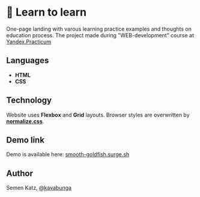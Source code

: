 # :book: Learn to learn

One-page landing with varous learning practice examples and thoughts on education process. The project made during "WEB-development" course at [Yandex.Practicum](https://practicum.yandex.ru/ "Yandex Practicum")

## Languages

- **HTML**
- **CSS**

## Technology

Website uses **Flexbox** and **Grid** layouts. Browser styles are overwritten by [**normalize.css**](https://necolas.github.io/normalize.css/).

## Demo link

Demo is available here: [smooth-goldfish.surge.sh](smooth-goldfish.surge.sh)

## Author

Semen Katz, [@kavabunga](https://github.com/kavabunga)

